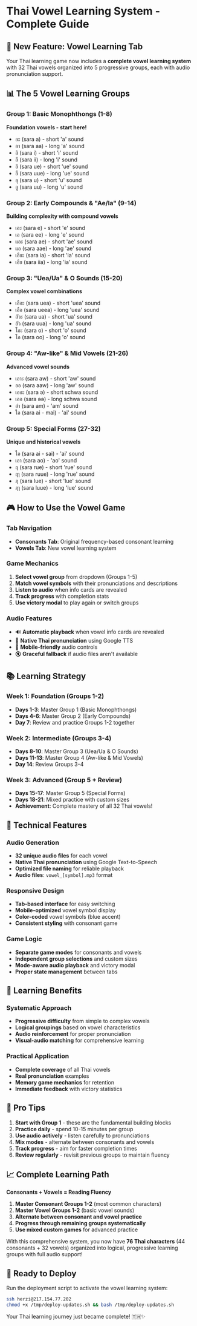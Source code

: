 # Thai Vowel Learning System - Complete Guide

## 🎯 New Feature: Vowel Learning Tab

Your Thai learning game now includes a **complete vowel learning system** with 32 Thai vowels organized into 5 progressive groups, each with audio pronunciation support.

## 📊 The 5 Vowel Learning Groups

### **Group 1: Basic Monophthongs (1-8)**
**Foundation vowels - start here!**
- อะ (sara a) - short 'a' sound
- อา (sara aa) - long 'a' sound  
- อิ (sara i) - short 'i' sound
- อี (sara ii) - long 'i' sound
- อึ (sara ue) - short 'ue' sound
- อื (sara uue) - long 'ue' sound
- อุ (sara u) - short 'u' sound
- อู (sara uu) - long 'u' sound

### **Group 2: Early Compounds & "Ae/Ia" (9-14)**
**Building complexity with compound vowels**
- เอะ (sara e) - short 'e' sound
- เอ (sara ee) - long 'e' sound
- แอะ (sara ae) - short 'ae' sound
- แอ (sara aae) - long 'ae' sound
- เอียะ (sara ia) - short 'ia' sound
- เอีย (sara iia) - long 'ia' sound

### **Group 3: "Uea/Ua" & O Sounds (15-20)**
**Complex vowel combinations**
- เอือะ (sara uea) - short 'uea' sound
- เอือ (sara ueea) - long 'uea' sound
- อัวะ (sara ua) - short 'ua' sound
- อัว (sara uua) - long 'ua' sound
- โอะ (sara o) - short 'o' sound
- โอ (sara oo) - long 'o' sound

### **Group 4: "Aw-like" & Mid Vowels (21-26)**
**Advanced vowel sounds**
- เอาะ (sara aw) - short 'aw' sound
- ออ (sara aaw) - long 'aw' sound
- เออะ (sara ə) - short schwa sound
- เออ (sara əə) - long schwa sound
- อำ (sara am) - 'am' sound
- ใอ (sara ai - mai) - 'ai' sound

### **Group 5: Special Forms (27-32)**
**Unique and historical vowels**
- ไอ (sara ai - sai) - 'ai' sound
- เอา (sara ao) - 'ao' sound
- ฤ (sara rue) - short 'rue' sound
- ฤา (sara ruue) - long 'rue' sound
- ฦ (sara lue) - short 'lue' sound
- ฦา (sara luue) - long 'lue' sound

## 🎮 How to Use the Vowel Game

### **Tab Navigation**
- **Consonants Tab**: Original frequency-based consonant learning
- **Vowels Tab**: New vowel learning system

### **Game Mechanics**
1. **Select vowel group** from dropdown (Groups 1-5)
2. **Match vowel symbols** with their pronunciations and descriptions
3. **Listen to audio** when info cards are revealed
4. **Track progress** with completion stats
5. **Use victory modal** to play again or switch groups

### **Audio Features**
- 🔊 **Automatic playback** when vowel info cards are revealed
- 🎯 **Native Thai pronunciation** using Google TTS
- 📱 **Mobile-friendly** audio controls
- 🔇 **Graceful fallback** if audio files aren't available

## 📚 Learning Strategy

### **Week 1: Foundation (Groups 1-2)**
- **Days 1-3**: Master Group 1 (Basic Monophthongs)
- **Days 4-6**: Master Group 2 (Early Compounds)
- **Day 7**: Review and practice Groups 1-2 together

### **Week 2: Intermediate (Groups 3-4)**
- **Days 8-10**: Master Group 3 (Uea/Ua & O Sounds)
- **Days 11-13**: Master Group 4 (Aw-like & Mid Vowels)
- **Day 14**: Review Groups 3-4

### **Week 3: Advanced (Group 5 + Review)**
- **Days 15-17**: Master Group 5 (Special Forms)
- **Days 18-21**: Mixed practice with custom sizes
- **Achievement**: Complete mastery of all 32 Thai vowels!

## 🔧 Technical Features

### **Audio Generation**
- **32 unique audio files** for each vowel
- **Native Thai pronunciation** using Google Text-to-Speech
- **Optimized file naming** for reliable playback
- **Audio files**: `vowel_[symbol].mp3` format

### **Responsive Design**
- **Tab-based interface** for easy switching
- **Mobile-optimized** vowel symbol display
- **Color-coded** vowel symbols (blue accent)
- **Consistent styling** with consonant game

### **Game Logic**
- **Separate game modes** for consonants and vowels
- **Independent group selections** and custom sizes
- **Mode-aware audio playback** and victory modal
- **Proper state management** between tabs

## 🎯 Learning Benefits

### **Systematic Approach**
- **Progressive difficulty** from simple to complex vowels
- **Logical groupings** based on vowel characteristics
- **Audio reinforcement** for proper pronunciation
- **Visual-audio matching** for comprehensive learning

### **Practical Application**
- **Complete coverage** of all Thai vowels
- **Real pronunciation** examples
- **Memory game mechanics** for retention
- **Immediate feedback** with victory statistics

## 🚀 Pro Tips

1. **Start with Group 1** - these are the fundamental building blocks
2. **Practice daily** - spend 10-15 minutes per group
3. **Use audio actively** - listen carefully to pronunciations
4. **Mix modes** - alternate between consonants and vowels
5. **Track progress** - aim for faster completion times
6. **Review regularly** - revisit previous groups to maintain fluency

## 📈 Complete Learning Path

**Consonants + Vowels = Reading Fluency**

1. **Master Consonant Groups 1-2** (most common characters)
2. **Master Vowel Groups 1-2** (basic vowel sounds)
3. **Alternate between consonant and vowel practice**
4. **Progress through remaining groups systematically**
5. **Use mixed custom games** for advanced practice

With this comprehensive system, you now have **76 Thai characters** (44 consonants + 32 vowels) organized into logical, progressive learning groups with full audio support!

## 🎉 Ready to Deploy

Run the deployment script to activate the vowel learning system:
```bash
ssh herzi@217.154.77.202
chmod +x /tmp/deploy-updates.sh && bash /tmp/deploy-updates.sh
```

Your Thai learning journey just became complete! 🇹🇭✨
